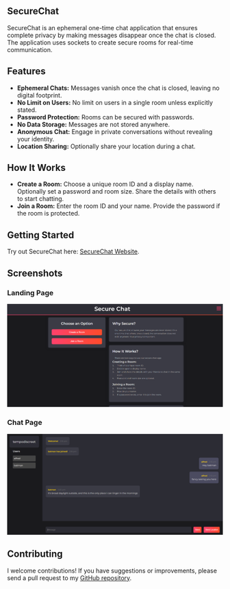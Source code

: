 ## SecureChat

SecureChat is an ephemeral one-time chat application that ensures complete privacy by making messages disappear once the chat is closed. The application uses sockets to create secure rooms for real-time communication.

## Features

- **Ephemeral Chats:** Messages vanish once the chat is closed, leaving no digital footprint.
- **No Limit on Users:** No limit on users in a single room unless explicitly stated.
- **Password Protection:** Rooms can be secured with passwords.
- **No Data Storage:** Messages are not stored anywhere.
- **Anonymous Chat:** Engage in private conversations without revealing your identity.
- **Location Sharing:** Optionally share your location during a chat.

## How It Works

- **Create a Room:** Choose a unique room ID and a display name. Optionally set a password and room size. Share the details with others to start chatting.
- **Join a Room:** Enter the room ID and your name. Provide the password if the room is protected.

## Getting Started

Try out SecureChat here: [SecureChat Website](https://www.securechat.world/).

## Screenshots

### Landing Page
![Landing Page](/img/img-1.png)

### Chat Page
![Chat Page](/img/img-2.png)

## Contributing

I welcome contributions! If you have suggestions or improvements, please send a pull request to my [GitHub repository](https://github.com/vishnugamini/SecureChat).
